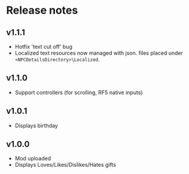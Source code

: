 ﻿# Release notes

## v1.1.1
- Hotfix 'text cut off' bug
- Localized text resources now managed with json. files placed under `<NPCDetailsDirectory>\Localized`. 

## v1.1.0
- Support controllers (for scrolling, RF5 native inputs)

## v1.0.1
- Displays birthday

## v1.0.0
- Mod uploaded
- Displays Loves/Likes/Dislikes/Hates gifts